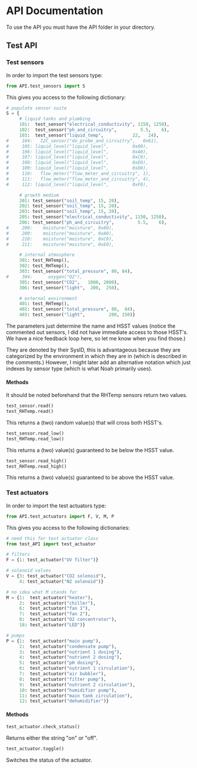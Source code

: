 # API Documentation

To use the API you must have the API folder in your directory.

## Test API

### Test sensors

In order to import the test sensors type:

```python 
from API.test_sensors import S
```

This gives you access to the following dictionary:

```python 
# populate sensor suite
S = {
     # liquid tanks and plumbing		
     101:  test_sensor("electrical_conductivity", 1150, 1250),
     102:  test_sensor("ph_and_circuitry",         5.5,    6),     
     103:  test_sensor("liquid_temp", 		    22,   24),
#     104:   I2C_sensor("do_probe_and_circuitry",   0x61),
#     105: liquid_level("liquid_level", 	    0x80), 
#     106: liquid_level("liquid_level", 	    0xA0),
#     107: liquid_level("liquid_level", 	    0xC0),
#     108: liquid_level("liquid_level", 	    0xE0),
#     109: liquid_level("liquid_level", 	    0xD0),
#     110:   flow_meter("flow_meter_and_circuitry", 1),
#     111:   flow_meter("flow_meter_and_circuitry", 4),
#     112: liquid_level("liquid_level", 	    0xF0),

     # growth medium
     201: test_sensor("soil_temp", 15, 20), 
     202: test_sensor("soil_temp", 15, 20),
     203: test_sensor("soil_temp", 15, 20),
     205: test_sensor("electrical_conductivity", 1150, 1250),
     206: test_sensor("ph_and_circuitry",         5.5,    6),
#     208:    moisture("moisture", 0x80),
#     209:    moisture("moisture", 0xA0),
#     210:    moisture("moisture", 0xC0),
#     211:    moisture("moisture", 0xE0),

     # internal atmosphere
     301: test_RHTemp(),
     302: test_RHTemp(),
     303: test_sensor("total_pressure", 80, 84),
#     304:      oxygen("O2"),
     305: test_sensor("CO2",   1000, 2000),
     306: test_sensor("light",  200,  250),

     # external environment
     401: test_RHTemp(),
     402: test_sensor("total_pressure", 80,  84),
     403: test_sensor("light",         200, 250)}
```

The parameters just determine the name and HSST values (notice the commented out sensors, I did not have immediate access to those HSST's. We have a nice feedback loop here, so let me know when you find those.)

They are denoted by their SysID, this is advantageous because they are categorized by the environment in which they are in (which is described in the comments.) However, I might later add an alternative notation which just indexes by sensor type (which is what Noah primarily uses).

#### Methods

It should be noted beforehand that the RHTemp sensors return two values.

```python
test_sensor.read()
test_RHTemp.read()
```

This returns a (two) random value(s) that will cross both HSST's.

```python
test_sensor.read_low()
test_RHTemp.read_low()
```

This returns a (two) value(s) guaranteed to be below the HSST value.

```python
test_sensor.read_high()
test_RHTemp.read_high()
```

This returns a (two) value(s) guaranteed to be above the HSST value.

### Test actuators

In order to import the test actuators type:

```python
from API.test_actuators import F, V, M, P
```

This gives you access to the following dictionaries:

```python
# need this for test actuator class
from test_API import test_actuator

# filters
F = {1: test_actuator("UV filter")}

# solenoid valves
V = {3: test_actuator("CO2 solenoid"),
     4: test_actuator("N2 solenoid")}

# no idea what M stands for
M = {1:  test_actuator("heater"),
     2:  test_actuator("chiller"),
     6:  test_actuator("fan 1"),
     7:  test_actuator("fan 2"),
     8:  test_actuator("O2 concentrator"),
     18: test_actuator("LED")}

# pumps
P = {1:  test_actuator("main pump"),
     2:  test_actuator("condensate pump"),
     3:  test_actuator("nutrient 1 dosing"),
     4:  test_actuator("nutrient 2 dosing"),
     5:  test_actuator("pH dosing"),
     6:  test_actuator("nutrient 1 circulation"),
     7:  test_actuator("air bubbler"),
     8:  test_actuator("filter pump"),
     9:  test_actuator("nutrient 2 circulation"),
     10: test_actuator("humidifier pump"),
     11: test_actuator("main tank circulation"),
     12: test_actuator("dehumidifier")}
```

#### Methods

```python 
test_actuator.check_status()
```

Returns either the string "on" or "off".

```python 
test_actuator.toggle()
```

Switches the status of the actuator.
